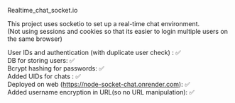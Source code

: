 Realtime_chat_socket.io

This project uses socketio to set up a real-time chat environment.<br />
(Not using sessions and cookies so that its easier to login multiple users on the same browser)

User IDs and authentication (with duplicate user check) : ✅ <br />
DB for storing users:  ✅ <br />
Bcrypt hashing for passwords: ✅ <br />
Added UIDs for chats : ✅ <br />
Deployed on web (https://node-socket-chat.onrender.com): ✅ <br />
Added username encryption in URL(so no URL manipulation): ✅ <br />

